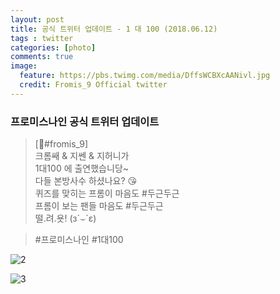 ```yaml
---
layout: post
title: 공식 트위터 업데이트 - 1 대 100 (2018.06.12)
tags : twitter
categories: [photo]
comments: true
image:
  feature: https://pbs.twimg.com/media/DffsWCBXcAANivl.jpg
  credit: Fromis_9 Official twitter
---
```


### 프로미스나인 공식 트위터 업데이트

> [💌#fromis_9]  
크롬쌔 & 지쎈 & 지허니가  
1대100 에 출연했습니당~  
다들 본방사수 하셨나요? 😘  
퀴즈를 맞히는 프롬이 마음도 #두근두근  
프롬이 보는 팬들 마음도 #두근두근  
떨.려.욧! (з´⌣`ε)  

> #프로미스나인 #1대100


![2](https://pbs.twimg.com/media/DffsW2PUYAAZxV5.jpg)

![3](https://pbs.twimg.com/media/DffsXn-X4AARAHL.jpg)